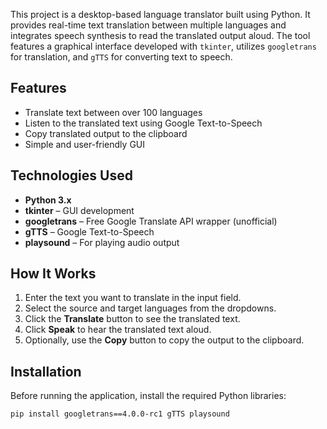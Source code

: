 This project is a desktop-based language translator built using Python. It provides real-time text translation between multiple languages and integrates speech synthesis to read the translated output aloud. The tool features a graphical interface developed with `tkinter`, utilizes `googletrans` for translation, and `gTTS` for converting text to speech.

## Features

- Translate text between over 100 languages
- Listen to the translated text using Google Text-to-Speech
- Copy translated output to the clipboard
- Simple and user-friendly GUI

## Technologies Used

- **Python 3.x**
- **tkinter** – GUI development
- **googletrans** – Free Google Translate API wrapper (unofficial)
- **gTTS** – Google Text-to-Speech
- **playsound** – For playing audio output

## How It Works

1. Enter the text you want to translate in the input field.
2. Select the source and target languages from the dropdowns.
3. Click the **Translate** button to see the translated text.
4. Click **Speak** to hear the translated text aloud.
5. Optionally, use the **Copy** button to copy the output to the clipboard.

## Installation

Before running the application, install the required Python libraries:

```bash
pip install googletrans==4.0.0-rc1 gTTS playsound
